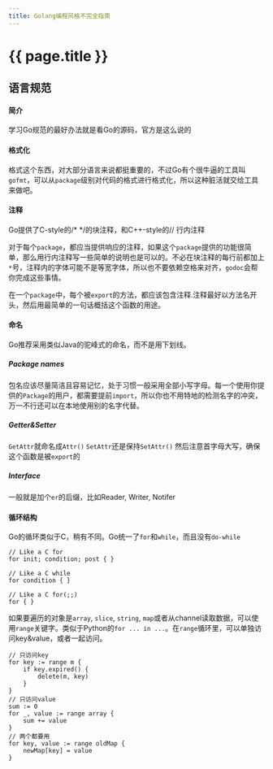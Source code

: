 ```yaml
---
title: Golang编程风格不完全指南
---
```


{{ page.title }}
===

语言规范
--------

#### 简介

学习Go规范的最好办法就是看Go的源码，官方是这么说的

#### 格式化

格式这个东西，对大部分语言来说都挺重要的，不过Go有个很牛逼的工具叫`gofmt`，可以从`package`级别对代码的格式进行格式化，所以这种脏活就交给工具来做吧。

#### 注释

Go提供了C-style的/* */的块注释，和C++-style的// 行内注释

对于每个`package`，都应当提供响应的注释，如果这个`package`提供的功能很简单，那么用行内注释写一些简单的说明也是可以的。不必在块注释的每行前都加上`*`号，注释内的字体可能不是等宽字体，所以也不要依赖空格来对齐，`godoc`会帮你完成这些事情。

在一个`package`中，每个被`export`的方法，都应该包含注释.注释最好以方法名开头，然后用最简单的一句话概括这个函数的用途。

#### 命名

Go推荐采用类似Java的驼峰式的命名，而不是用下划线。
##### Package names

包名应该尽量简洁且容易记忆，处于习惯一般采用全部小写字母。每一个使用你提供的`Package`的用户，都需要提前`import`，所以你也不用特地的检测名字的冲突，万一不行还可以在本地使用别的名字代替。

##### Getter&Setter

`GetAttr`就命名成`Attr()`
`SetAttr`还是保持`SetAttr()`
然后注意首字母大写，确保这个函数是被`export`的

##### Interface

一般就是加个`er`的后缀，比如Reader, Writer, Notifer

#### 循环结构

Go的循环类似于C，稍有不同。Go统一了`for`和`while`，而且没有`do-while`

```
// Like a C for
for init; condition; post { }

// Like a C while
for condition { }

// Like a C for(;;)
for { }
```

如果要遍历的对象是`array`, `slice`, `string`, `map`或者从channel读取数据，可以使用`range`关键字。类似于Python的`for ... in ...`。在`range`循环里，可以单独访问key&value，或者一起访问。

```
// 只访问key
for key := range m {
    if key.expired() {
        delete(m, key)
    }
}
// 只访问value
sum := 0
for _, value := range array {
    sum += value
}
// 两个都要用
for key, value := range oldMap {
    newMap[key] = value
}
```


